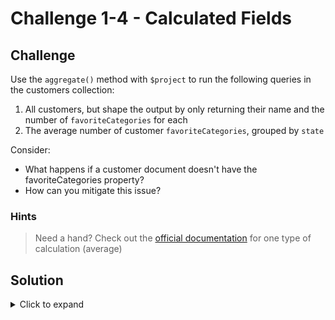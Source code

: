 # Challenge 1-4 - Calculated Fields

## Challenge

Use the `aggregate()` method with `$project` to run the following queries in the customers collection:

1. All customers, but shape the output by only returning their name and the number of `favoriteCategories` for each
1. The average number of customer `favoriteCategories`, grouped by `state`

Consider:

- What happens if a customer document doesn't have the favoriteCategories property?
- How can you mitigate this issue?

### Hints

> Need a hand? Check out the [official documentation](https://www.mongodb.com/docs/manual/reference/operator/aggregation/avg/) for one type of calculation (average)

## Solution

<details>
  <summary>Click to expand</summary>

### Challenge Question 1

```javascript
// Calculated Projection
db.customers.aggregate([
  {
    $match: { favoriteCategories: { $exists: true } }
  },
  {
    $addFields: {
      favorites: "$favoriteCategories"
    }
  },
  {
    $project: {
      _id: 0,
      name: 1,
      favorites: { $size: "$favorites" }
    }
  }
])

// OUTPUT:

[
  { name: 'Gene', favorites: 1 },
  { name: 'Zach', favorites: 1 },
  { name: 'Cathy', favorites: 3 },
  { name: 'Josie', favorites: 1 },
  { name: 'Allie', favorites: 1 },
  { name: 'Rosie', favorites: 1 }
]

```

### Challenge Question 2

```javascript

// Average number of favorites, by state
// It's easy to remember these with english ... { $avg: { $size: {thing} } } say "Average 'of' the size 'of' ... " and it'll start coming together
db.customers.aggregate([
  {
    $match: { favoriteCategories: { $exists: true } }
  },
  {
    $group: {
      _id: "$addresses.billing.state",
      avgFavorites: { $avg: { $size: "$favoriteCategories" } }
    }
  }
])

// OUTPUT

[
  { _id: null, avgFavorites: 1 },
  { _id: 'WA', avgFavorites: 1.6666666666666667 }
]

```

</details>
